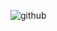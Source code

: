 ![github](https://user-images.githubusercontent.com/32155263/109983081-75eee680-7d3d-11eb-971c-d355bf5bbd62.png)
